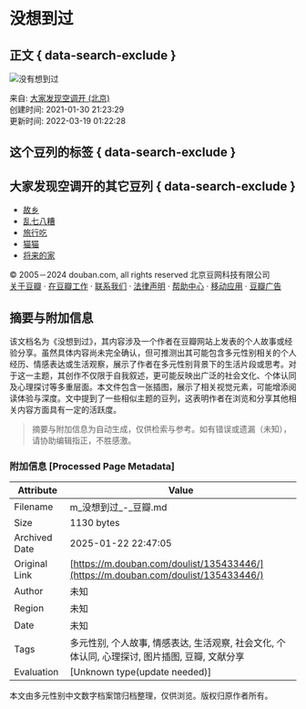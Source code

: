 # 没想到过

## 正文 { data-search-exclude }


![没有想到过](https://img9.doubanio.com/view/elanor_image/raw/public/MJV892V4.jpg)

来自: [大家发现空调开 (北京)](https://www.douban.com/people/49106520/)  
创建时间: 2021-01-30 21:23:29  
更新时间: 2022-03-19 01:22:28  

## 这个豆列的标签 { data-search-exclude }
## 大家发现空调开的其它豆列 { data-search-exclude }
- [故乡](https://www.douban.com/doulist/159123187/)
- [乱七八糟](https://www.douban.com/doulist/155011825/)
- [旅行吃](https://www.douban.com/doulist/156659908/)
- [猫猫](https://www.douban.com/doulist/157695097/)
- [将来的家](https://www.douban.com/doulist/149736513/)

© 2005－2024 douban.com, all rights reserved 北京豆网科技有限公司  
[关于豆瓣](https://www.douban.com/about) · [在豆瓣工作](https://www.douban.com/jobs) · [联系我们](https://www.douban.com/about?topic=contactus) · [法律声明](https://www.douban.com/about/legal) · [帮助中心](https://help.douban.com/?app=main) · [移动应用](https://www.douban.com/doubanapp/) · [豆瓣广告](https://www.douban.com/partner/)
<!-- tcd_original_link https://m.douban.com/doulist/135433446/ -->


## 摘要与附加信息

<!-- tcd_abstract -->
该文档名为《没想到过》，其内容涉及一个作者在豆瓣网站上发表的个人故事或经验分享。虽然具体内容尚未完全确认，但可推测出其可能包含多元性别相关的个人经历、情感表达或生活观察，展示了作者在多元性别背景下的生活片段或思考。对于这一主题，其创作不仅限于自我叙述，更可能反映出广泛的社会文化、个体认同及心理探讨等多重层面。本文件包含一张插图，展示了相关视觉元素，可能增添阅读体验与深度。文中提到了一些相似主题的豆列，这表明作者在浏览和分享其他相关内容方面具有一定的活跃度。
<!-- tcd_abstract_end -->

> 摘要与附加信息为自动生成，仅供检索与参考。如有错误或遗漏（未知），请协助编辑指正，不胜感激。

### 附加信息 [Processed Page Metadata]

| Attribute       | Value                                  |
|-----------------|----------------------------------------|
| Filename        | m_没想到过_-_豆瓣.md                             |
| Size            | 1130 bytes                           |
| Archived Date   | 2025-01-22 22:47:05                             |
| Original Link   | [https://m.douban.com/doulist/135433446/](https://m.douban.com/doulist/135433446/)                       |
| Author          | 未知                               |
| Region          | 未知                               |
| Date            | 未知                                 |
| Tags            | 多元性别, 个人故事, 情感表达, 生活观察, 社会文化, 个体认同, 心理探讨, 图片插图, 豆瓣, 文献分享                                 |
| Evaluation            | [Unknown type(update needed)]                                 |
<!-- tcd_table_end -->

本文由多元性别中文数字档案馆归档整理，仅供浏览。版权归原作者所有。
